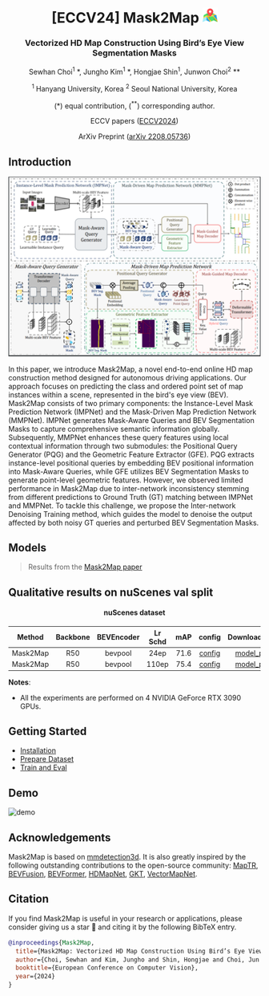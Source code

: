 <div align="center">
<h1>[ECCV24] Mask2Map <img src="assets/map.png" width="30"></h1>
<h3>Vectorized HD Map Construction Using Bird’s Eye View Segmentation Masks</h3>

Sewhan Choi<sup>1</sup> \*, Jungho Kim<sup>1</sup> \*, Hongjae Shin<sup>1</sup>, Junwon Choi<sup>2</sup> \**
 
<sup>1</sup> Hanyang University, Korea <sup>2</sup> Seoul National University, Korea

(\*) equal contribution, (<sup>**</sup>) corresponding author.

ECCV papers ([ECCV2024]((https://www.ecva.net/papers/eccv_2024/papers_ECCV/papers/08664.pdf)))

ArXiv Preprint ([arXiv 2208.05736](https://arxiv.org/abs/2308.05736))

</div>


## Introduction

![overall](assets/overall.png "overall")

In this paper, we introduce Mask2Map, a novel end-to-end online HD map construction method designed for autonomous driving applications. Our approach focuses on predicting the class and ordered point set of map instances within a scene, represented in the bird's eye view (BEV).
Mask2Map consists of two primary components: the Instance-Level Mask Prediction Network (IMPNet) and the Mask-Driven Map Prediction Network (MMPNet). IMPNet generates Mask-Aware Queries and BEV Segmentation Masks to capture comprehensive semantic information globally. Subsequently, MMPNet enhances these query features using local contextual information through two submodules: the Positional Query Generator (PQG) and the Geometric Feature Extractor (GFE). PQG extracts instance-level positional queries by embedding BEV positional information into Mask-Aware Queries, while GFE utilizes BEV Segmentation Masks to generate point-level geometric features.
However, we observed limited performance in Mask2Map due to inter-network inconsistency stemming from different predictions to Ground Truth (GT) matching between IMPNet and MMPNet. To tackle this challenge, we propose the Inter-network Denoising Training method, which guides the model to denoise the output affected by both noisy GT queries and perturbed BEV Segmentation Masks.

## Models
> Results from the [Mask2Map paper](https://arxiv.org/abs/2308.05736)

## Qualitative results on nuScenes val split 

<div align="center"><h4> nuScenes dataset</h4></div>



| Method | Backbone | BEVEncoder |Lr Schd | mAP| config | Download_phase1 | Download_phase2 |
| :---: | :---: | :---: | :---: |  :---: |:----------------------------------------------------------------------------------------------------------------------------:|:-------------------------------------------------------------------------------------------------------------------------------------------------------------------------------------------------------:|:---------------:|
| Mask2Map| R50 |bevpool | 24ep | 71.6 | [config](https://github.com/SehwanChoi0307/Mask2Map/tree/main/projects/configs/mask2map/M2M_nusc_r50_full_2Phase_12n12ep.py) | [model_phase1](https://drive.google.com/file/d/1yWyYR-8HD6Ias5EdrfzDNbPMHcbV4jIZ/view?usp=sharing) | [model_phase2](https://drive.google.com/file/d/1eNwGSGAmHYip0nWjEb-HCYFiglLwTajW/view?usp=sharing) | 
| Mask2Map| R50 |bevpool | 110ep | 75.4 | [config](https://github.com/SehwanChoi0307/Mask2Map/tree/main/projects/configs/mask2map/M2M_nusc_r50_full_2Phase_55n55ep.py) | [model_phase1](https://drive.google.com/file/d/1Jbjhjl1n9vY05MSuGS-cMEcM2Ck_AoFP/view?usp=sharing) | [model_phase2](https://drive.google.com/file/d/1SpZhat0T9Hq0pZQrHOAgVuru3O8eZyId/view?usp=sharing) |

**Notes**: 
- All the experiments are performed on 4 NVIDIA GeForce RTX 3090 GPUs. 

## Getting Started
- [Installation](docs/install.md)
- [Prepare Dataset](docs/prepare_dataset.md)
- [Train and Eval](docs/train_eval.md)


## Demo

![demo](assets/demo.gif "demo")

## Acknowledgements

Mask2Map is based on [mmdetection3d](https://github.com/open-mmlab/mmdetection3d). It is also greatly inspired by the following outstanding contributions to the open-source community: [MapTR](https://github.com/hustvl/MapTR), [BEVFusion](https://github.com/mit-han-lab/bevfusion), [BEVFormer](https://github.com/fundamentalvision/BEVFormer), [HDMapNet](https://github.com/Tsinghua-MARS-Lab/HDMapNet), [GKT](https://github.com/hustvl/GKT), [VectorMapNet](https://github.com/Mrmoore98/VectorMapNet_code).

## Citation
If you find Mask2Map is useful in your research or applications, please consider giving us a star 🌟 and citing it by the following BibTeX entry.
```bibtex
@inproceedings{Mask2Map,
  title={Mask2Map: Vectorized HD Map Construction Using Bird’s Eye View Segmentation Masks},
  author={Choi, Sewhan and Kim, Jungho and Shin, Hongjae and Choi, Jun Won},
  booktitle={European Conference on Computer Vision},
  year={2024}
}
```
